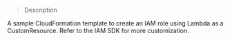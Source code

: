 > Description 

A sample CloudFormation template to create an IAM role using Lambda as a CustomResource. Refer to the IAM SDK for more customization.
